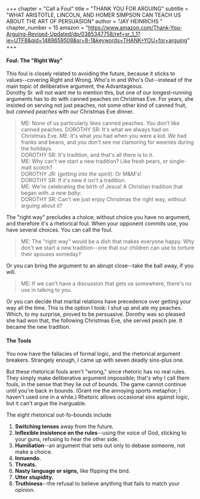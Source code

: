 +++
chapter = "Call a Foul"
title = "THANK YOU FOR ARGUING"
subtitle = "WHAT ARISTOTLE, LINCOLN, AND HOMER SIMPSON CAN TEACH US ABOUT THE ART OF PERSUASION"
author = "JAY HEINRICHS "
chapter_number = 15
amazon = "https://www.amazon.com/Thank-You-Arguing-Revised-Updated/dp/0385347758/ref=sr_1_1?ie=UTF8&qid=1488659508&sr=8-1&keywords=THANK+YOU+for+arguing"
+++

#### Foul: The "Right Way"
This foul is closely related to avoiding the future, because it sticks to values--covering Right and Wrong. Who's in and Who's Out--instead of the main topic of deliberative argument, the Advantageous.  
Dorothy Sr. will not want me to mention this, but one of our longest-running arguments has to do with canned peaches on Christmas Eve. For years, she insisted on serving not just peaches, not some other kind of canned fruit, but _canned peaches_ with our Christmas Eve dinner.  
> ME: None of us particularly likes canned peaches. _You_ don't like canned peaches.
> DOROTHY SR: It's what we always had on Christmas Eve.
> ME: It's what _you_ had when you were a kid. _We_ had franks and beans, and you don't see me clamoring for weenies during the holidays.  
> DOROTHY SR: It's tradition, and that's all there is to it.  
> ME: Why can't we start a new tradition? Like fresh pears, or single-malt scotch?  
> DOROTHY JR: (_getting into the spirit_): Or M&M's!  
> DOROTHY SR: If it's new it isn't a tradition.  
> ME: We're celebrating the birth of Jesus! A Christian tradition that began with.._a new baby_.  
> DOROTHY SR: Can't we just enjoy Christmas the right way, without arguing about it?  
  
The "right way" precludes a choice; without choice you have no argument, and therefore it's a rhetorical foul. When your opponent commits use, you have several choices. You can call the foul.  
  
> ME: The "right way" would be a dish that makes everyone happy. Why don't we start a new tradition--one that our children can use to torture their spouses someday?  
  
Or you can bring the argument to an abrupt close--take the ball away, if you will.  
  
> ME: If we can't have a discussion that gets us somewhere, there's no use in talking to you.  
  
Or you can decide that marital relations have precedence over getting your way all the time. This is the option I took: I shut up and ate my peaches. Which, to my surprise, proved to be persuasive. Dorothy was so pleased she had won that, the following Christmas Eve, she served peach pie. It became the new tradition.  

#### The Tools
You now have the fallacies of formal logic, and the rhetorical argument breakers. Strangely enough, I came up with seven deadly sins-plus one.  
  
But these rhetorical fouls aren't "wrong," since rhetoric has no real rules. They simply make deliberative argument impossible; that's why I call them fouls, in the sense that they lie out of bounds. The game cannot continue until you're back in bounds. (Grant me the annoying sports metaphor; I haven't used one in a while.) Rhetoric allows occasional sins against logic, but it can't argue the inarguable.  
  
The eight rhetorical out-fo-bounds include  
1. **Switching tenses** away from the future.
2. **Inflexible insistence on the rules**--using the voice of God, sticking to your guns, refusing to hear the other side.  
3. **Humiliation**--an argument that sets out only to debase someone, not make a choice.  
4. **Innuendo.**
5. **Threats.**
6. **Nasty language or signs,** like flipping the bird.
7. **Utter stupidity.**
8. **Truthiness**--the refusal to believe anything that fails to match your opinion.